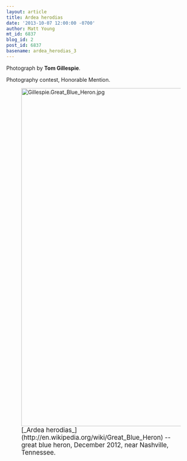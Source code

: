 ```yaml
---
layout: article
title: Ardea herodias
date: '2013-10-07 12:00:00 -0700'
author: Matt Young
mt_id: 6837
blog_id: 2
post_id: 6837
basename: ardea_herodias_3
---
```

Photograph by **Tom Gillespie**.

Photography contest, Honorable Mention.

<figure>
<img src="{{ site.baseurl }}/uploads/2013/Gillespie.Great_Blue_Heron.jpg" alt="Gillespie.Great_Blue_Heron.jpg" width="600" height="900" />
<figcaption markdown="span">
<big>[_Ardea herodias_](http://en.wikipedia.org/wiki/Great_Blue_Heron) -- great blue heron, December 2012, near Nashville, Tennessee.</big>

</figcaption>
</figure>
